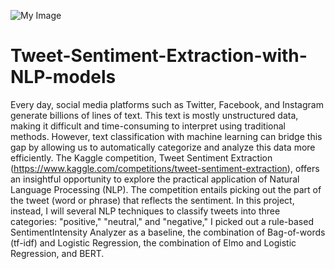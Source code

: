 ![My Image](/images/sentimtent.jpg)
# Tweet-Sentiment-Extraction-with-NLP-models
Every day, social media platforms such as Twitter, Facebook, and Instagram generate billions of lines of text. This text is mostly unstructured data, making it difficult and time-consuming to interpret using traditional methods. However, text classification with machine learning can bridge this gap by allowing us to automatically categorize and analyze this data more efficiently. The Kaggle competition, Tweet Sentiment Extraction (https://www.kaggle.com/competitions/tweet-sentiment-extraction), offers an insightful opportunity to explore the practical application of Natural Language Processing (NLP). The competition entails picking out the part of the tweet (word or phrase) that reflects the sentiment. In this project, instead, I will several NLP techniques to classify tweets into three categories: "positive," "neutral," and "negative," I picked out  a rule-based SentimentIntensity Analyzer as a baseline, the combination of Bag-of-words (tf-idf) and Logistic Regression, the combination of Elmo and Logistic Regression, and BERT.
